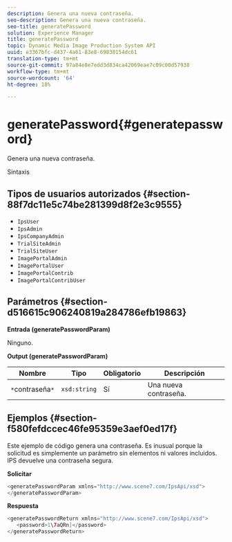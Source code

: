 ```yaml
---
description: Genera una nueva contraseña.
seo-description: Genera una nueva contraseña.
seo-title: generatePassword
solution: Experience Manager
title: generatePassword
topic: Dynamic Media Image Production System API
uuid: e3367bfc-d437-4a61-83e8-69830154dc61
translation-type: tm+mt
source-git-commit: 97a84e8e7edd3d834ca42069eae7c09c00d57938
workflow-type: tm+mt
source-wordcount: '64'
ht-degree: 18%

---
```



# generatePassword{#generatepassword}

Genera una nueva contraseña.

Sintaxis

## Tipos de usuarios autorizados {#section-88f7dc11e5c74be281399d8f2e3c9555}

* `IpsUser`
* `IpsAdmin`
* `IpsCompanyAdmin`
* `TrialSiteAdmin`
* `TrialSiteUser`
* `ImagePortalAdmin`
* `ImagePortalUser`
* `ImagePortalContrib`
* `ImagePortalContribUser`

## Parámetros {#section-d516615c906240819a284786efb19863}

**Entrada (generatePasswordParam)**

Ninguno.

**Output (generatePasswordParam)**

| Nombre | Tipo | Obligatorio | Descripción |
|---|---|---|---|
| `*`contraseña`*` | `xsd:string` | Sí | Una nueva contraseña. |

## Ejemplos {#section-f580fefdccec46fe95359e3aef0ed17f}

Este ejemplo de código genera una contraseña. Es inusual porque la solicitud es simplemente un parámetro sin elementos ni valores incluidos. IPS devuelve una contraseña segura.

**Solicitar**

```java
<generatePasswordParam xmlns="http://www.scene7.com/IpsApi/xsd">
</generatePasswordParam>
```

**Respuesta**

```java
<generatePasswordReturn xmlns="http://www.scene7.com/IpsApi/xsd">
   <password>1\7aQRn]</password>
</generatePasswordReturn>
```

